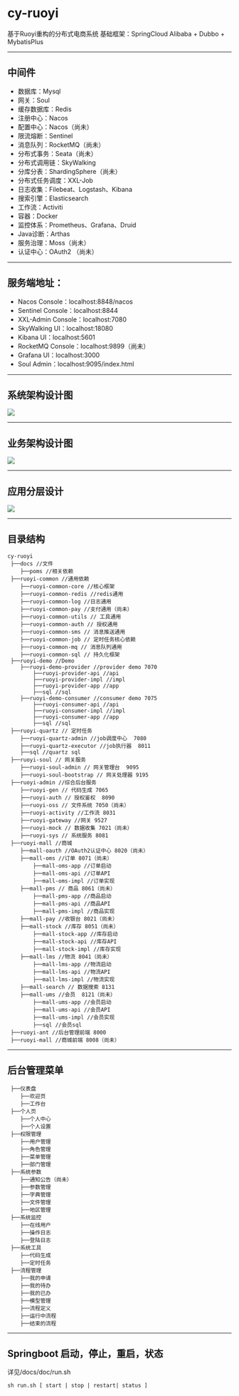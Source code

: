 # cy-ruoyi
基于Ruoyi重构的分布式电商系统
基础框架：SpringCloud Alibaba + Dubbo + MybatisPlus

---
## 中间件
* 数据库：Mysql
* 网关：Soul
* 缓存数据库：Redis
* 注册中心：Nacos
* 配置中心：Nacos（尚未）
* 限流熔断：Sentinel
* 消息队列：RocketMQ（尚未）
* 分布式事务：Seata（尚未）
* 分布式调用链：SkyWalking
* 分库分表：ShardingSphere（尚未）
* 分布式任务调度：XXL-Job
* 日志收集：Filebeat、Logstash、Kibana
* 搜索引擎：Elasticsearch
* 工作流：Activiti
* 容器：Docker
* 监控体系：Prometheus、Grafana、Druid
* Java诊断：Arthas
* 服务治理：Moss（尚未）
* 认证中心：OAuth2 （尚未）

---
## 服务端地址：
* Nacos Console：localhost:8848/nacos
* Sentinel Console：localhost:8844
* XXL-Admin Console：localhost:7080
* SkyWalking UI：localhost:18080
* Kibana UI：localhost:5601
* RocketMQ Console：localhost:9899（尚未）
* Grafana UI：localhost:3000
* Soul Admin：localhost:9095/index.html

---
##  系统架构设计图
![](docs/doc/微服务架构设计.png)

---
##  业务架构设计图
![](docs/doc/业务架构设计.png)

---
##  应用分层设计
![](docs/doc/应用分层设计.png)

---
## 目录结构
```
cy-ruoyi
 ├──docs //文件
    ├──poms //相关依赖
 ├──ruoyi-common //通用依赖
    ├──ruoyi-common-core //核心框架
    ├──ruoyi-common-redis //redis通用
    ├──ruoyi-common-log //日志通用
    ├──ruoyi-common-pay //支付通用（尚未）
    ├──ruoyi-common-utils // 工具通用
    ├──ruoyi-common-auth // 授权通用
    ├──ruoyi-common-sms // 消息推送通用
    ├──ruoyi-common-job // 定时任务核心依赖
    ├──ruoyi-common-mq // 消息队列通用
    ├──ruoyi-common-sql // 持久化框架
 ├──ruoyi-demo //Demo 
    ├──ruoyi-demo-provider //provider demo 7070
        ├──ruoyi-provider-api //api
        ├──ruoyi-provider-impl //impl
        ├──ruoyi-provider-app //app
        ├──sql //sql
    ├──ruoyi-demo-consumer //consumer demo 7075
        ├──ruoyi-consumer-api //api
        ├──ruoyi-consumer-impl //impl
        ├──ruoyi-consumer-app //app
        ├──sql //sql
 ├──ruoyi-quartz // 定时任务
    ├──ruoyi-quartz-admin //job调度中心  7080
    ├──ruoyi-quartz-executor //job执行器  8011
    ├──sql //quartz sql
 ├──ruoyi-soul // 网关服务
    ├──ruoyi-soul-admin // 网关管理台  9095
    ├──ruoyi-soul-bootstrap // 网关处理器 9195
 ├──ruoyi-admin //综合后台服务
    ├──ruoyi-gen // 代码生成 7065
    ├──ruoyi-auth // 授权鉴权  8090
    ├──ruoyi-oss // 文件系统 7050（尚未）
    ├──ruoyi-activity //工作流 8031
    ├──ruoyi-gateway //网关 9527
    ├──ruoyi-mock // 数据收集 7021（尚未）
    ├──ruoyi-sys // 系统服务 8081
 ├──ruoyi-mall //商城
    ├──mall-oauth //OAuth2认证中心 8020（尚未）
    ├──mall-oms //订单 8071（尚未）
        ├──mall-oms-app //订单启动
        ├──mall-oms-api //订单API
        ├──mall-oms-impl //订单实现
    ├──mall-pms // 商品 8061（尚未）
        ├──mall-pms-app //商品启动
        ├──mall-pms-api //商品API
        ├──mall-pms-impl //商品实现
    ├──mall-pay //收银台 8021（尚未）
    ├──mall-stock //库存 8051（尚未）
        ├──mall-stock-app //库存启动
        ├──mall-stock-api //库存API
        ├──mall-stock-impl //库存实现
    ├──mall-lms //物流 8041（尚未）
        ├──mall-lms-app //物流启动
        ├──mall-lms-api //物流API
        ├──mall-lms-impl //物流实现
    ├──mall-search // 数据搜索 8131
    ├──mall-ums //会员  8121（尚未）
        ├──mall-ums-app //会员启动
        ├──mall-ums-api //会员API
        ├──mall-ums-impl //会员实现
        ├──sql //会员sql
 ├──ruoyi-ant //后台管理前端 8000
 ├──ruoyi-mall //商城前端 8008（尚未）
```
 
---
## 后台管理菜单
```
 ├──仪表盘
    ├──欢迎页
    ├──工作台
 ├──个人页
    ├──个人中心
    ├──个人设置
 ├──权限管理
    ├──用户管理
    ├──角色管理
    ├──菜单管理
    ├──部门管理
 ├──系统参数
    ├──通知公告（尚未）
    ├──参数管理
    ├──字典管理
    ├──文件管理
    ├──地区管理
 ├──系统监控
    ├──在线用户
    ├──操作日志
    ├──登陆日志
 ├──系统工具
    ├──代码生成
    ├──定时任务
 ├──流程管理
    ├──我的申请
    ├──我的待办
    ├──我的已办
    ├──模型管理
    ├──流程定义
    ├──运行中流程
    ├──结束的流程 

```

---
## Springboot 启动，停止，重启，状态
详见/docs/doc/run.sh
```
sh run.sh [ start | stop | restart| status ]
```
